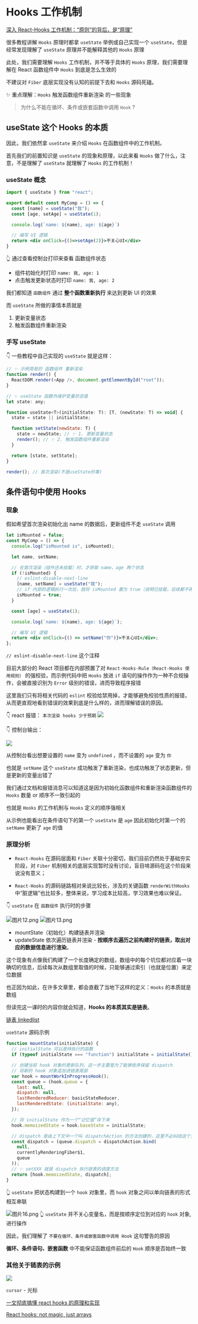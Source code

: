 # Hooks 工作机制

[深入 React-Hooks 工作机制：“原则”的背后，是“原理”](https://github.com/luojinan/lagou-crawler/blob/b23f776d6d428f99073e8e4ec621453b5642f7fb/download/%E6%B7%B1%E5%85%A5%E6%B5%85%E5%87%BA%E6%90%9E%E5%AE%9A%20React/%E6%A8%A1%E5%9D%97%E4%BA%8C%EF%BC%9A%E5%88%A8%E6%A0%B9%E9%97%AE%E5%BA%95%E5%90%83%E9%80%8F%E2%80%9C%E6%A0%B8%E5%BF%83%E5%8E%9F%E7%90%86%E2%80%9D/08%20-%20%E6%B7%B1%E5%85%A5%20React-Hooks%20%E5%B7%A5%E4%BD%9C%E6%9C%BA%E5%88%B6%EF%BC%9A%E2%80%9C%E5%8E%9F%E5%88%99%E2%80%9D%E7%9A%84%E8%83%8C%E5%90%8E%EF%BC%8C%E6%98%AF%E2%80%9C%E5%8E%9F%E7%90%86%E2%80%9D.md)

很多教程讲解 `Hooks` 原理时都拿 `useState` 举例或自己实现一个 `useState`，但是经常发现理解了 `useState` 原理并不能解释其他的 `Hooks` 原理

此处，我们需要理解 `Hooks` 工作机制，并不等于具体的 `Hooks` 原理，我们需要理解在 React 函数组件中 `Hooks` 到底是怎么生效的

不建议对 `Fiber` 底层实现没有认知的前提下去和 `Hooks` 源码死磕。

✨ 重点理解：`Hooks` 触发函数组件重新渲染 的一些现象

> 为什么不能在循环、条件或嵌套函数中调用 `Hook` ?

## useState 这个 Hooks 的本质

因此，我们依然拿 `useState` 来介绍 `Hooks` 在函数组件中的工作机制。

首先我们的前置知识是 `useState` 的现象和原理，以此来看 `Hooks` 做了什么，注意，不是理解了 `useState` 就理解了 `Hooks` 的工作机制！

### useState 概念

```jsx
import { useState } from "react";

export default const MyComp = () => {
  const [name] = useState("我");
  const [age, setAge] = useState(1);

  console.log(`name: ${name}, age: ${age}`)

  // 编写 UI 逻辑
  return <div onClick={()=>setAge(2)}>不关心UI</div>
}
```

👆 通过查看控制台打印来查看 函数组件状态

- 组件初始化时打印 `name: 我, age: 1 `
- 点击触发更新状态时打印 `name: 我, age: 2 `

我们都知道 `函数组件` 通过 **整个函数重新执行** 来达到更新 UI 的效果

而 `useState` 所做的事情本质就是

1. 更新变量状态
2. 触发函数组件重新渲染

### 手写 useState

👇 一些教程中自己实现的 `useState` 就是这样：

```js
// ✨ 示例简易的 函数组件 重新渲染
function render() {
  ReactDOM.render(<App />, document.getElementById("root"));
}

// ✨ useState 函数外维护变量状态值
let state: any;

function useState<T>(initialState: T): [T, (newState: T) => void] {
  state = state || initialState;

  function setState(newState: T) {
    state = newState; // ✨ 1. 更新变量状态
    render(); // ✨ 2. 触发函数组件重新渲染
  }

  return [state, setState];
}

render(); // 首次渲染(不是useState的事)
```

## 条件语句中使用 Hooks

### 现象

假如希望首次渲染初始化出 name 的数据后，更新组件不走 `useState` 调用

```jsx
let isMounted = false;
const MyComp = () => {
  console.log("isMounted is", isMounted);

  let name, setName;

  // 在首次渲染（组件还未挂载）时，才获取 name、age 两个状态
  if (!isMounted) {
    // eslint-disable-next-line
    [name, setName] = useState("我");
    // if 内部的逻辑执行一次后，就将 isMounted 置为 true（说明已挂载，后续都不再是首次渲染了）
    isMounted = true;
  }

  const [age] = useState(1);

  console.log(`name: ${name}, age: ${age}`);

  // 编写 UI 逻辑
  return <div onClick={() => setName("你")}>不关心UI</div>;
};
```

`// eslint-disable-next-line` 这个注释

目前大部分的 React 项目都在内部预置了对 `React-Hooks-Rule（React-Hooks 使用规则）` 的强校验，而示例代码中把 `Hooks` 放进 `if` 语句的操作作为一种不合规操作，会被直接识别为 `Error` 级别的错误，进而导致程序报错

这里我们只有将相关代码的 `eslint` 校验给禁用掉，才能够避免校验性质的报错，从而更直观地看到错误的效果到底是什么样的，进而理解错误的原因。

👇 react 报错： `本次渲染 hooks 少于预期`
![](https://kingan-md-img.oss-cn-guangzhou.aliyuncs.com/blog/202308151151109.png)

👇 控制台输出：

![](https://kingan-md-img.oss-cn-guangzhou.aliyuncs.com/blog/202308151151869.png)

从控制台看出想要设置的 `name` 变为 `undefined` ，而不设置的 `age` 变为 `你`

也就是 `setName` 这个 `useState` 成功触发了重新渲染，也成功触发了状态更新，但是更新的变量出错了

我们通过文档和报错消息可以知道这是因为初始化函数组件和重新渲染函数组件的 `Hooks` 数量 or 顺序不一致引起的

也就是 `Hooks` 的工作机制与 `Hooks` 定义的顺序强相关

从示例也能看出在条件语句下的第一个 `useState` 是 `age` 因此初始化时第一个的 `setName` 更新了 `age` 的值

### 原理分析

- `React-Hooks` 在源码层面和 `Fiber` 关联十分密切，我们目前仍然处于基础夯实阶段，对 `Fiber` 机制相关的底层实现暂时没有讨论，盲目啃源码在这个阶段来说没有意义；

- `React-Hooks` 的源码链路相对来说比较长，涉及的关键函数 `renderWithHooks` 中“脏逻辑”也比较多，整体来说，学习成本比较高，学习效果也难以保证。

👇 `useState` 在 `函数组件` 执行时的步骤

![图片12.png](https://s0.lgstatic.com/i/image/M00/67/59/Ciqc1F-hJYCAWVjCAAEtNT9pGHA170.png)
![图片13.png](https://s0.lgstatic.com/i/image/M00/67/59/Ciqc1F-hJTGANs5yAAD4e6ACv8Q643.png)

- mountState（初始化）构建链表并渲染
- updateState 依次遍历链表并渲染 - **按顺序去遍历之前构建好的链表，取出对应的数据信息进行渲染**。

这个现象有点像我们构建了一个长度确定的数组，数组中的每个坑位都对应着一块确切的信息，后续每次从数组里取值的时候，只能够通过索引（也就是位置）来定位数据

也正因为如此，在许多文章里，都会直截了当地下这样的定义：`Hooks` 的本质就是数组

但读完这一课时的内容你就会知道，**Hooks 的本质其实是链表**。

[链表 linkedlist](../../04-面试/题库/面试-数据结构.md#链表linkedlist)

`useState` 源码示例

```jsx
function mountState(initialState) {
  // initialState 可以是待执行的函数
  if (typeof initialState === "function") initialState = initialState();

  // 创建当前 hook 对象的更新队列，这一步主要是为了能够依序保留 dispatch
  // 将新的 hook 对象追加进链表尾部
  var hook = mountWorkInProgressHook();
  const queue = (hook.queue = {
    last: null,
    dispatch: null,
    lastRenderedReducer: basicStateReducer,
    lastRenderedState: (initialState: any),
  });

  // 将 initialState 作为一个“记忆值”存下来
  hook.memoizedState = hook.baseState = initialState;

  // dispatch 是由上下文中一个叫 dispatchAction 的方法创建的，这里不必纠结这个方法具体做了什么
  const dispatch = (queue.dispatch = dispatchAction.bind(
    null,
    currentlyRenderingFiber$1,
    queue
  ));
  // ✨ setXXX 就是 dispatch 执行链表的调度方法
  return [hook.memoizedState, dispatch];
}
```

👆 `useState` 把状态构建到一个 `hook` 对象里，而 `hook` 对象之间以单向链表的形式相互串联

![图片16.png](https://s0.lgstatic.com/i/image/M00/67/65/CgqCHl-hJe2ATIhGAAHpze3gFHg893.png)
👆 `useState` 并不关心变量名，而是按顺序定位到对应的 `hook` 对象, 进行操作

因此，我们理解了 `不要在循环、条件或嵌套函数中调用 Hook` 这句警告的原因

**循环、条件语句、嵌套函数** 中不能保证函数组件前后的 `Hook` 顺序是否始终一致

### 其他关于链表的示例

![](https://kingan-md-img.oss-cn-guangzhou.aliyuncs.com/blog/202308151617262.png)

`cursor` - 光标

[一文彻底搞懂 react hooks 的原理和实现](https://juejin.cn/post/6844903975838285838)

[React hooks: not magic, just arrays](https://medium.com/@ryardley/react-hooks-not-magic-just-arrays-cd4f1857236e)
